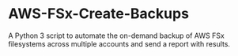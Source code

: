 # AWS-FSx-Create-Backups
A Python 3 script to automate the on-demand backup of AWS FSx filesystems across multiple accounts and send a report with results.
